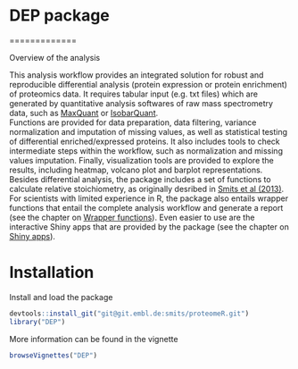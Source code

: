 # DEP package
=============

Overview of the analysis

This analysis workflow provides an integrated solution for robust and reproducible differential analysis (protein expression or protein enrichment) of proteomics data. 
It requires tabular input (e.g. txt files) which are generated by quantitative analysis softwares of raw mass spectrometry data, such as [MaxQuant](http://www.nature.com/nbt/journal/v26/n12/full/nbt.1511.html) or [IsobarQuant](http://www.nature.com/nprot/journal/v10/n10/full/nprot.2015.101.html).   
Functions are provided for data preparation, data filtering, variance normalization and imputation of missing values, as well as statistical testing of differential enriched/expressed proteins.
It also includes tools to check intermediate steps within the workflow, such as normalization and missing values imputation.
Finally, visualization tools are provided to explore the results, including heatmap, volcano plot and barplot representations.   
Besides differential analysis, the package includes a set of functions to calculate relative stoichiometry, as originally desribed in [Smits et al (2013)](http://nar.oxfordjournals.org/content/41/1/e28.full).   
For scientists with limited experience in R, the package also entails wrapper functions that entail the complete analysis workflow and generate a report (see the chapter on [Wrapper functions](#wrapper-functions-for-the-entire-workflow)).
Even easier to use are the interactive Shiny apps that are provided by the package (see the chapter on [Shiny apps](#interactive-analysis-using-the-proteomer-shiny-apps)).

Installation
============

Install and load the package

``` r
devtools::install_git("git@git.embl.de:smits/proteomeR.git")
library("DEP")
```

More information can be found in the vignette

``` r
browseVignettes("DEP")
```
